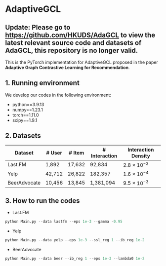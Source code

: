 # AdaptiveGCL

## Update: Please go to https://github.com/HKUDS/AdaGCL to view the latest relevant source code and datasets of AdaGCL, this repository is no longer valid.

This is the PyTorch implementation for AdaptiveGCL proposed in the paper **Adaptive Graph Contrastive Learning for Recommendation**.

## 1. Running environment

We develop our codes in the following environment:

- python==3.9.13
- numpy==1.23.1
- torch==1.11.0
- scipy==1.9.1

## 2. Datasets

| Dataset      | # User | # Item | # Interaction | Interaction Density |
| ------------ | ------ | ------ | ------------- | ------------------- |
| Last.FM      | 1,892  | 17,632 | 92,834        | 2.8 × $10^{-3}$     |
| Yelp         | 42,712 | 26,822 | 182,357       | 1.6 × $10^{-4}$     |
| BeerAdvocate | 10,456 | 13,845 | 1,381,094     | 9.5 × $10^{-3}$     |

## 3. How to run the codes

- Last.FM

```python
python Main.py --data lastfm --eps 1e-3 --gamma -0.95
```

- Yelp

```python
python Main.py --data yelp --eps 1e-3 --ssl_reg 1 --ib_reg 1e-2
```

- BeerAdvocate

```python
python Main.py --data beer --ib_reg 1 --eps 1e-3 --lambda0 1e-2
```


